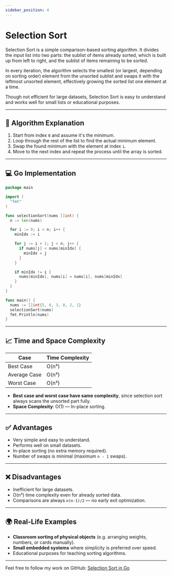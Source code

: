 ```yaml
---
sidebar_position: 4
---
```


# Selection Sort

Selection Sort is a simple comparison-based sorting algorithm. It divides the input list into two parts: the sublist of items already sorted, which is built up from left to right, and the sublist of items remaining to be sorted.

In every iteration, the algorithm selects the smallest (or largest, depending on sorting order) element from the unsorted sublist and swaps it with the leftmost unsorted element, effectively growing the sorted list one element at a time.

Though not efficient for large datasets, Selection Sort is easy to understand and works well for small lists or educational purposes.

---

## 🧠 Algorithm Explanation

1. Start from index `0` and assume it's the minimum.
2. Loop through the rest of the list to find the actual minimum element.
3. Swap the found minimum with the element at index `i`.
4. Move to the next index and repeat the process until the array is sorted.

---

## 💻 Go Implementation

```go
package main

import (
  "fmt"
)

func selectionSort(nums []int) {
  n := len(nums)

  for i := 0; i < n; i++ {
    minIdx := i

    for j := i + 1; j < n; j++ {
      if nums[j] < nums[minIdx] {
        minIdx = j
      }
    }

    if minIdx != i {
      nums[minIdx], nums[i] = nums[i], nums[minIdx]
    }
  }
}

func main() {
  nums := []int{5, 6, 3, 8, 2, 1}
  selectionSort(nums)
  fmt.Println(nums)
}
```

---

## 📈 Time and Space Complexity

| Case         | Time Complexity |
| ------------ | --------------- |
| Best Case    | O(n²)           |
| Average Case | O(n²)           |
| Worst Case   | O(n²)           |

- **Best case and worst case have same complexity**, since selection sort always scans the unsorted part fully.
- **Space Complexity**: O(1) — In-place sorting.

---

## ✅ Advantages

- Very simple and easy to understand.
- Performs well on small datasets.
- In-place sorting (no extra memory required).
- Number of swaps is minimal (maximum `n - 1` swaps).

---

## ❌ Disadvantages

- Inefficient for large datasets.
- O(n²) time complexity even for already sorted data.
- Comparisons are always `n(n-1)/2` — no early exit optimization.

---

## 🌍 Real-Life Examples

- **Classroom sorting of physical objects** (e.g. arranging weights, numbers, or cards manually).
- **Small embedded systems** where simplicity is preferred over speed.
- Educational purposes for teaching sorting algorithms.

---

Feel free to follow my work on GitHub: [Selection Sort in Go](https://github.com/paresh-patil/data_structure_and_algorithms/blob/main/sorting_algorithms/selection_sort.go)
